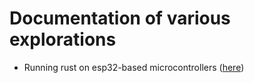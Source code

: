 # Documentation of various explorations

- Running rust on esp32-based microcontrollers ([here](./rust-on-esp.md))
